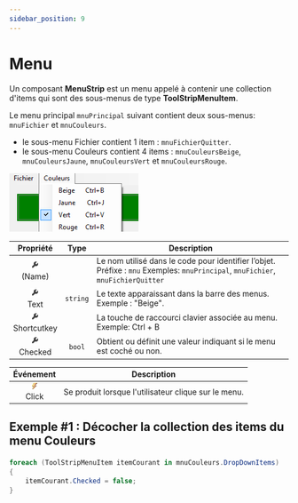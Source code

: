 ```yaml
---
sidebar_position: 9
---
```


# Menu

Un composant **MenuStrip** est un menu appelé à contenir une collection d'items qui sont des sous-menus de type **ToolStripMenuItem**.

Le menu principal `mnuPrincipal` suivant contient deux sous-menus: `mnuFichier` et `mnuCouleurs`.

- le sous-menu Fichier contient 1 item : `mnuFichierQuitter`.
- le sous-menu Couleurs contient 4 items : `mnuCouleursBeige`, `mnuCouleursJaune`, `mnuCouleursVert` et `mnuCouleursRouge`.

![menu couleur](_09-menu/menu-couleur.png)

| Propriété | Type | Description |
| :-------: | :--: | ----------- |
| ![propriété](../_00-shared/_propriete.png) <br/> (Name) | | Le nom utilisé dans le code pour identifier l’objet. Préfixe : `mnu` Exemples: `mnuPrincipal`, `mnuFichier`, `mnuFichierQuitter` |
| ![propriété](../_00-shared/_propriete.png) <br/> Text | `string` | Le texte apparaissant dans la barre des menus. Exemple : "Beige". |
| ![propriété](../_00-shared/_propriete.png) <br/> Shortcutkey | | La touche de raccourci clavier associée au menu. Exemple: Ctrl + B |
| ![propriété](../_00-shared/_propriete.png) <br/> Checked | `bool` | Obtient ou définit une valeur indiquant si le menu est coché ou non. |

| Événement | Description |
| :-------: | ----------- |
| ![propriété](../_00-shared/_evenement.png) <br/> Click | Se produit lorsque l'utilisateur clique sur le menu. |

## Exemple #1 : Décocher la collection des items du menu Couleurs

```cs
foreach (ToolStripMenuItem itemCourant in mnuCouleurs.DropDownItems)
{
    itemCourant.Checked = false;
}
```
